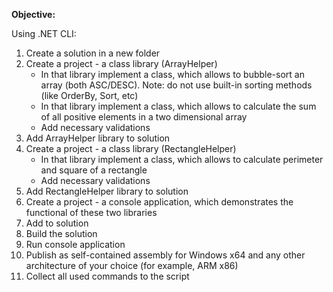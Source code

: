 **Objective:** 

Using .NET CLI:
1. Create a solution in a new folder
2. Create a project - a class library (ArrayHelper)
   - In that library implement a class, which allows to bubble-sort an array (both ASC/DESC). Note: do not use built-in sorting methods (like OrderBy, Sort, etc)
   - In that library implement a class, which allows to calculate the sum of all positive elements in a two dimensional array
   - Add necessary validations
3. Add ArrayHelper library to solution
4. Create a project - a class library (RectangleHelper)
   - In that library implement a class, which allows to calculate perimeter and square of a rectangle
   - Add necessary validations
5. Add RectangleHelper library to solution
6. Create a project - a console application, which demonstrates the functional of these two libraries
7. Add to solution
8. Build the solution
9. Run console application
10. Publish as self-contained assembly for Windows x64 and any other architecture of your choice (for example, ARM x86)
11. Collect all used commands to the script

